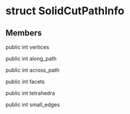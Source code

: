 # struct SolidCutPathInfo


## Members

public int vertices

public int along_path

public int across_path

public int facets

public int tetrahedra

public int small_edges



